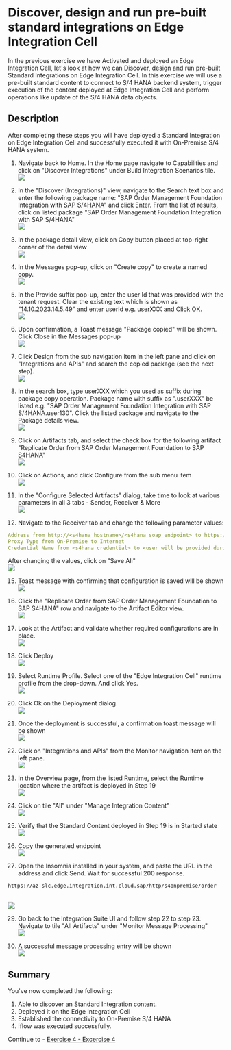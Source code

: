 # Discover, design and run pre-built standard integrations on Edge Integration Cell

In the previous exercise we have Activated and deployed an Edge Integration Cell, let's look at how we can Discover, design and run pre-built Standard Integrations on Edge Integration Cell. In this exercise we will use a pre-built standard content to connect to S/4 HANA backend system, trigger execution of the content deployed at Edge Integration Cell and perform operations like update of the S/4 HANA data objects.

##  Description

After completing these steps you will have deployed a Standard Integration on Edge Integration Cell and successfully executed it with On-Premise S/4 HANA system.

1. Navigate back to Home. In the Home page navigate to Capabilities and click on "Discover Integrations" under Build Integration Scenarios tile.
<br>![](/exercises/ex3/images/image.png)

2.  In the "Discover (Integrations)" view, navigate to the Search text box and enter the following package name: "SAP Order Management Foundation Integration with SAP S/4HANA" and click Enter. From the list of results, click on listed package "SAP Order Management Foundation Integration with SAP S/4HANA" 
<br>![](/exercises/ex3/images/3.png)

3.  In the package detail view, click on Copy button placed at top-right corner of the detail view
<br>![](/exercises/ex3/images/4.png)

4.  In the Messages pop-up, click on "Create copy" to create a named copy.
<br>![](/exercises/ex3/images/5.png)

5.  In the Provide suffix pop-up, enter the user Id that was provided with the tenant request. Clear the existing text which is shown as "14.10.2023.14.5.49" and enter userId e.g. userXXX and Click OK.
<br>![](/exercises/ex3/images/6.png)

6.  Upon confirmation, a Toast message "Package copied" will be shown. Click Close in the Messages pop-up 
<br>![](/exercises/ex3/images/7.png)

7.  Click Design from the sub navigation item in the left pane and click on "Integrations and APIs" and search the copied package (see the next step).
<br>![](/exercises/ex3/images/8.png)

9.  In the search box, type userXXX which you used as suffix during package copy operation. Package name with suffix as ".userXXX" be listed e.g. "SAP Order Management Foundation Integration with SAP S/4HANA.user130". 
Click the listed package and navigate to the Package details view.
<br>![](/exercises/ex3/images/9.png)

11.  Click on Artifacts tab, and select the check box for the following artifact "Replicate Order from SAP Order Management Foundation to SAP S4HANA"
<br>![](/exercises/ex3/images/10.png)

12.  Click on Actions, and click Configure from the sub menu item
<br>![](/exercises/ex3/images/11.png)

13.  In the "Configure Selected Artifacts" dialog, take time to look at various parameters in all 3 tabs - Sender, Receiver & More
<br>![](/exercises/ex3/images/12.png)

14.  Navigate to the Receiver tab and change the following parameter values:
```yaml
Address from http://<s4hana_hostname>/<s4hana_soap_endpoint> to https://proxyavrdev.hana.ondemand.com/Proxy/jenkslave55.cpi.c.eu-de-1.cloud.sap/9912/sap/bc/srt/scs_ext/sap/salesorderbulkrequest_in
Proxy Type from On-Premise to Internet
Credential Name from <s4hana credential> to <user will be provided during session>
```
After changing the values, click on "Save All"
<br>![](/exercises/ex3/images/13.png)

15.  Toast message with confirming that configuration is saved will be shown
<br>![](/exercises/ex3/images/14.png)

16.	Click the "Replicate Order from SAP Order Management Foundation to SAP S4HANA" row and navigate to the Artifact Editor view.
<br>![](/exercises/ex3/images/15.png)

17.	Look at the Artifact and validate whether required configurations are in place.
<br>![](/exercises/ex3/images/16.png)

18.	Click Deploy
<br>![](/exercises/ex3/images/17.png)

19.	Select Runtime Profile. Select one of the "Edge Integration Cell" runtime profile from the drop-down. And click Yes.
<br>![](/exercises/ex3/images/20.png)

20.	Click Ok on the Deployment dialog. 
<br>![](/exercises/ex3/images/21.png)

21.	Once the deployment is successful, a confirmation toast message will be shown
<br>![](/exercises/ex3/images/22.png)

22.	Click on "Integrations and APIs" from the Monitor navigation item on the left pane. 
<br>![](/exercises/ex3/images/23.png)

23.	In the Overview page, from the listed Runtime, select the Runtime location where the artifact is deployed in Step 19
<br>![](/exercises/ex3/images/24.png)

24.	Click on tile "All" under "Manage Integration Content"
<br>![](/exercises/ex3/images/25.png)

25.	Verify that the Standard Content deployed in Step 19 is in Started state
<br>![](/exercises/ex3/images/26.png)

27.	Copy the generated endpoint
<br>![](/exercises/ex3/images/27.png)

28.	Open the Insomnia installed in your system, and paste the URL in the address and click Send. Wait for successful 200 response.
```url
https://az-slc.edge.integration.int.cloud.sap/http/s4onpremise/order
```
<br>![](/exercises/ex3/images/28.png)

29.	Go back to the Integration Suite UI and follow step 22 to step 23. 
Navigate to tile "All Artifacts" under "Monitor Message Processing"
<br>![](/exercises/ex3/images/29.png)

30.	A successful message processing entry will be shown
<br>![](/exercises/ex3/images/30.png)

## Summary

You've now completed the following:
1.  Able to discover an Standard Integration content.
2.  Deployed it on the Edge Integration Cell
3.  Established the connectivity to On-Premise S/4 HANA
4.  Iflow was executed successfully.

Continue to - [Exercise 4 - Excercise 4 ](../ex4/README.md)

